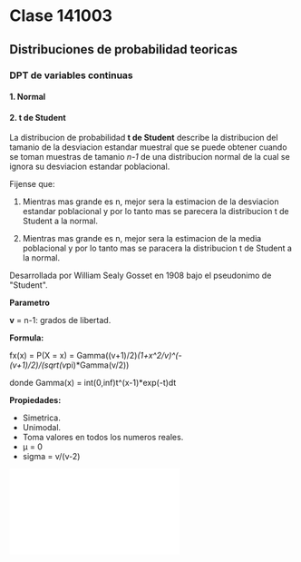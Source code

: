 # Clase 141003

## Distribuciones de probabilidad teoricas

### DPT de variables continuas

#### 1. Normal

#### 2. t de Student

La distribucion de probabilidad **t de Student** describe la distribucion del tamanio de la desviacion estandar muestral que se puede obtener cuando se toman muestras de tamanio _n-1_ de una distribucion normal de la cual se ignora su desviacion estandar poblacional.

Fijense que:

1. Mientras mas grande es n, mejor sera la estimacion de la desviacion estandar poblacional y por lo tanto mas se parecera la distribucion t de Student a la normal.

2. Mientras mas grande es n, mejor sera la estimacion de la media poblacional y por lo tanto mas se paracera la distribucion t de Student a la normal.

Desarrollada por William Sealy Gosset en 1908 bajo el pseudonimo de "Student".

**Parametro**

**v** = n-1: grados de libertad.

**Formula:**

fx(x) = P(X = x) = Gamma((v+1)/2)*(1+x^2/v)^(-(v+1)/2)/(sqrt(v*pi)*Gamma(v/2))

donde Gamma(x) = int(0,inf)t^(x-1)*exp(-t)dt

**Propiedades:**

* Simetrica.
* Unimodal.
* Toma valores en todos los numeros reales.
* µ = 0
* sigma = v/(v-2)

![image](more/t.pdf)

